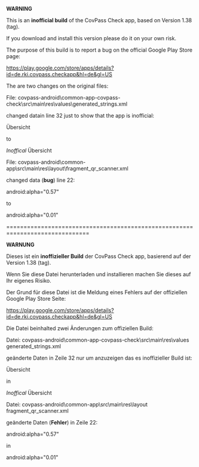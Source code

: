 
**WARNING**

This is an **inofficial build** of the CovPass Check app, based on Version 1.38 (tag).

If you download and install this version please do it on your own risk.

The purpose of this build is to report a bug on the official Google Play Store page:

https://play.google.com/store/apps/details?id=de.rki.covpass.checkapp&hl=de&gl=US

The are two changes on the original files:

File: covpass-android\common-app-covpass-check\src\main\res\values\generated_strings.xml

changed datain line 32 just to show that the app is inofficial: 

<string name="validation_start_screen_title">Übersicht</string>

to

<string name="validation_start_screen_title">*Inoffical* Übersicht</string>

File: covpass-android\common-app\src\main\res\layout\fragment_qr_scanner.xml

changed data (**bug**) line 22:

android:alpha="0.57"

to

android:alpha="0.01"

==============================================================================

**WARNUNG**

Dieses ist ein **inoffizieller Build** der CovPass Check app, basierend auf der Version 1.38 (tag).

Wenn Sie diese Datei herunterladen und installieren machen Sie dieses auf Ihr eigenes Risiko.

Der Grund für diese Datei ist die Meldung eines Fehlers auf der offiziellen Google Play Store Seite:

https://play.google.com/store/apps/details?id=de.rki.covpass.checkapp&hl=de&gl=US

Die Datei beinhalted zwei Änderungen zum offiziellen Build:

Datei: covpass-android\common-app-covpass-check\src\main\res\values
generated_strings.xml

geänderte Daten in Zeile 32 nur um anzuzeigen das es inoffizieller Build ist: 

<string name="validation_start_screen_title">Übersicht</string>

in

<string name="validation_start_screen_title">*Inoffical* Übersicht</string>

Datei: covpass-android\common-app\src\main\res\layout
fragment_qr_scanner.xml

geänderte Daten (**Fehler**) in Zeile 22:

android:alpha="0.57"

in

android:alpha="0.01"
